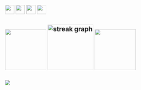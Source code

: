 <a href="https://www.linkedin.com/in/rohitverma0234/" target="_blank"><img height="30em" src="https://img.icons8.com/color/48/000000/linkedin.png"/></a>
<a href="https://www.instagram.com/rohitverma0234/" target="_blank"><img height="30em" src="https://img.icons8.com/fluency/48/000000/instagram-new.png"/></a>
<a href="https://portfolio-1c2ce.firebaseapp.com/" target="_blank"><img height="30em" src="https://img.icons8.com/fluency/48/000000/domain.png"/></a>
<a href="mailto:rohitverma0150@gmail.com" target="_blank"><img height="30em" src="https://img.icons8.com/fluency/48/000000/email.png"/></a>
---
<span><img src="https://github-readme-stats.vercel.app/api/top-langs/?username=rohitverma0234&layout=compact&show_icons=true&theme=graywhite&hide_border=true&icon_color=ff00ff&text_color=333"  height="135em"/></span>
<img src="https://streak-stats.demolab.com?user=rohitverma0234&locale=en&mode=daily&theme=default&hide_border=false&border_radius=5&order=3" height="150" alt="streak graph" />
<img src="https://github-readme-stats.vercel.app/api?username=rohitverma0234&show_icons=true&theme=graywhite&hide_border=true&title_color=333&icon_color=FB4570&text_color=333" height="135em"/>
---
<span>![](https://github-profile-trophy.vercel.app/?username=rohitverma0234&column=10&no-frame=true)</span>
---
